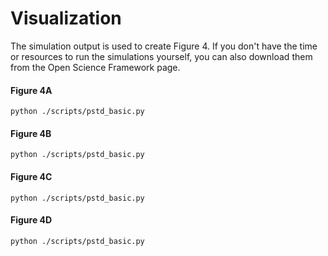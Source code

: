 # Visualization
The simulation output is used to create Figure 4.
If you don't have the time or resources to run the simulations yourself, you can also download them from the Open Science Framework page.

#### Figure 4A

```
python ./scripts/pstd_basic.py
```

#### Figure 4B
```
python ./scripts/pstd_basic.py
```

#### Figure 4C
```
python ./scripts/pstd_basic.py
```

#### Figure 4D
```
python ./scripts/pstd_basic.py
```
